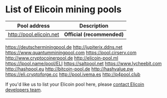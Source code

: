 # List of Elicoin mining pools

Pool address | Description
------------ | -----------
http://pool.elicoin.net | **Official (recommended)**
https://deutscherminingpool.de
http://jupiterix.ddns.net
https://www.quantumminingpool.com
https://pool.cirserv.com
http://www.cryptocoinerpool.de
http://elicoin-pool.ml
https://lpool.name/pool/ELI
https://saltpool.net
https://www.lycheebit.com
http://hashpool.eu 
http://bitcoin-pool.de
http://hashvalue.pw
https://eli.cryptoforge.cc
http://pool.ivema.es
http://p4pool.club

If you'd like us to list your Elicoin pool here, please [contact Elicoin developers team](./README.md#contact-info-and-links).
